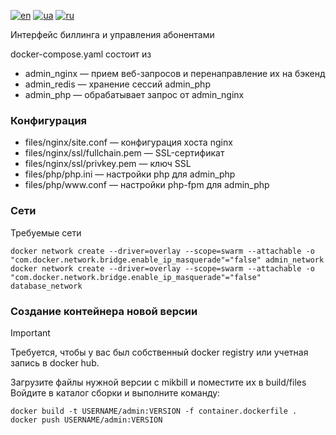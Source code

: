 [![en](https://img.shields.io/badge/lang-en-red.svg)](README.md)
[![ua](https://img.shields.io/badge/lang-ua-yellow.svg)](README.ua.md)
[![ru](https://img.shields.io/badge/lang-ru-blue.svg)](README.ru.md)

Интерфейс биллинга и управления абонентами

docker-compose.yaml состоит из
   + admin_nginx — прием веб-запросов и перенаправление их на бэкенд
   + admin_redis — хранение сессий admin_php
   + admin_php — обрабатывает запрос от admin_nginx

### Конфигурация
   + files/nginx/site.conf — конфигурация хоста nginx
   + files/nginx/ssl/fullchain.pem — SSL-сертификат
   + files/nginx/ssl/privkey.pem — ключ SSL
   + files/php/php.ini — настройки php для admin_php
   + files/php/www<span>.conf — настройки php-fpm для admin_php

### Сети

Требуемые сети

```
docker network create --driver=overlay --scope=swarm --attachable -o "com.docker.network.bridge.enable_ip_masquerade"="false" admin_network
docker network create --driver=overlay --scope=swarm --attachable -o "com.docker.network.bridge.enable_ip_masquerade"="false" database_network
```

### Создание контейнера новой версии

> [!IMPORTANT]
> Требуется, чтобы у вас был собственный docker registry или учетная запись в docker hub.

Загрузите файлы нужной версии с mikbill и поместите их в build/files<br>
Войдите в каталог сборки и выполните команду:
```
docker build -t USERNAME/admin:VERSION -f container.dockerfile .
docker push USERNAME/admin:VERSION
```
